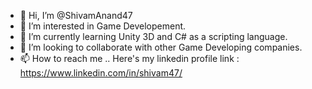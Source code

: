 - 👋 Hi, I’m @ShivamAnand47
- 👀 I’m interested in Game Developement.
- 🌱 I’m currently learning Unity 3D and C# as a scripting language.
- 💞️ I’m looking to collaborate with other Game Developing companies.
- 📫 How to reach me .. Here's my linkedin profile link : https://www.linkedin.com/in/shivam47/

<!---
ShivamAnand47/ShivamAnand47 is a ✨ special ✨ repository because its `README.md` (this file) appears on your GitHub profile.
You can click the Preview link to take a look at your changes.
--->
